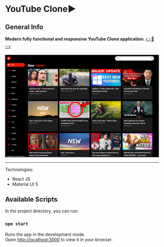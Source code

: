 # YouTube Clone▶️

## General Info
**Modern fully functional and responsive YouTube Clone application.** 
<a href="https://youtube-clone-37.netlify.app/" target="_blank" >👉🎯👈</a>

![](./screencast/overview.png)
***

Technologies:
- React JS
- Material UI 5

## Available Scripts

In the project directory, you can run:

### `npm start`

Runs the app in the development mode.\
Open [http://localhost:3000](http://localhost:3000) to view it in your browser.
